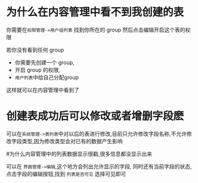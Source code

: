 # 为什么在内容管理中看不到我创建的表

  你需要在`权限管理->用户组列表` 找到你所在的 group 然后点击编辑开启这个表的权限

  若你没有看到任何 group
  - 你需要先创建一个 group,
  - 开启 group 的权限,
  - `用户列表`中给自己分配group

这样就可以在内容管理中看到了

# 创建表成功后可以修改或者增删字段麽

可以在`系统管理->表列表`中对以后的表进行修改,目前只允许修改字段名称,不允许修改字段类型,因为修改类型会对已有的数据产生影响

#为什么内容管理中的列表数据显示很戳,很多信息都没显示出来

可以在 `界面管理->编辑`,这个地方会列出允许显示的字段,
同时还有当前字段的状态,点击字段的编辑按钮,找到
`列表是否可见` 选择可见即可
